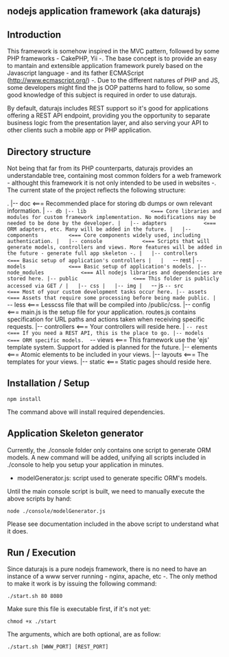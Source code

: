 ##  nodejs application framework (aka daturajs)

## Introduction

This framework is somehow inspired in the MVC pattern, followed by some PHP frameworks - CakePHP, Yii -.
The base concept is to provide an easy to mantain and extensible application framework 
purely based on the Javascript language - and its father ECMAScript (http://www.ecmascript.org/) -.
Due to the different natures of PHP and JS, some developers might find the js OOP patterns 
hard to follow, so some good knowledge of this subject is required in order to use daturajs.

By default, daturajs includes REST support so it's good for applications offering 
a REST API endpoint, providing you the opportunity to separate business logic from 
the presentation layer, and also serving your API to other clients such a mobile app 
or PHP application.

## Directory structure

Not being that far from its PHP counterparts, daturajs provides an understandable 
tree, containing most common folders for a web framework - althought this framework 
it is not only intended to be used in websites -.
The current state of the project reflects the following structure:

.
|-- doc                     <=== Recommended place for storing db dumps or own relevant information.
|   `-- db
|-- lib                     <=== Core libraries and modules for custom framework implementation.
                            No modifications may be needed to be done by the developer.
|   |-- adapters            <=== ORM adapters, etc. Many will be added in the future.
|   |-- components          <=== Core components widely used, including authentication.
|   |-- console             <=== Scripts that will generate models, controllers and views.
                            More features will be added in the future - generate full app skeleton -.
|   |-- controllers         <=== Basic setup of application's controllers
|   |   `-- rest
|   `-- models              <=== Basic setup of application's models.
|-- node_modules            <=== All nodejs libraries and dependencies are stored here.
|-- public                  <=== This folder is publicly accessed via GET /
|   |-- css
|   |-- img
|   `-- js
`-- src                     <=== Most of your custom development tasks occur here.
    |-- assets              <=== Assets that require some processing before being made public.
    |   `-- less            <=== Lesscss file that will be compiled into /public/css.
    |-- config              <=== main.js is the setup file for your application.
                            routes.js contains specification for URL paths and actions taken 
                            when receiving specific requests.
    |-- controllers         <=== Your controllers will reside here.
    |   `-- rest            <=== If you need a REST API, this is the place to go.
    |-- models              <=== ORM specific models. 
    `-- views               <=== This framework use the 'ejs' template system.
                            Support for added is planned for the future.
        |-- elements        <=== Atomic elements to be included in your views.
        |-- layouts         <=== The templates for your views.
        |-- static          <=== Static pages should reside here.

## Installation / Setup

```
npm install
```

The command above will install required dependencies.

## Application Skeleton generator

Currently, the ./console folder only contains one script to generate ORM models.
A new command will be added, unifying all scripts included in ./console to help you 
setup your application in minutes.

* modelGenerator.js:    script used to generate specific ORM's models.

Until the main console script is built, we need to manually execute the above scripts 
by hand:

```
node ./console/modelGenerator.js
```
Please see documentation included in the above script to understand what it does.

## Run / Execution

Since daturajs is a pure nodejs framework, there is no need to have an instance of a 
www server running - nginx, apache, etc -. The only method to make it work is by 
issuing the following command:

```
./start.sh 80 8080
```

Make sure this file is executable first, if it's not yet:

```
chmod +x ./start
```
The arguments, which are both optional, are as follow:

```
./start.sh [WWW_PORT] [REST_PORT]
```


